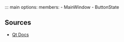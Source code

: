 ::: main
    options:
      members:
        - MainWindow
        - ButtonState

## Sources

* [Qt Docs](https://doc.qt.io/qtforpython/)